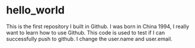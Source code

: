# hello_world
This is the first repository I built in Github.
I was born in China 1994, I really want to learn how to use Github.
This code is used to test if I can successfully push to github. 
I change the user.name and user.email.